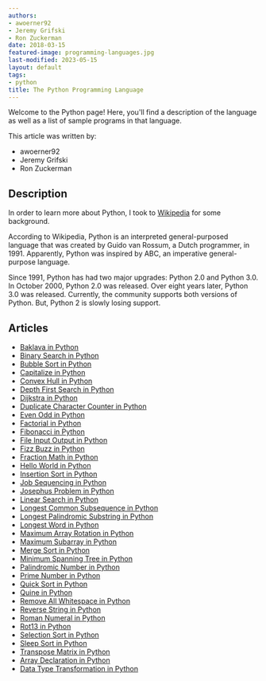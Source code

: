 ```yaml
---
authors:
- awoerner92
- Jeremy Grifski
- Ron Zuckerman
date: 2018-03-15
featured-image: programming-languages.jpg
last-modified: 2023-05-15
layout: default
tags:
- python
title: The Python Programming Language
---
```


Welcome to the Python page! Here, you'll find a description of the language as well as a list of sample programs in that language.

This article was written by:

- awoerner92
- Jeremy Grifski
- Ron Zuckerman

## Description

In order to learn more about Python, I took to [Wikipedia][1] for some background.

According to Wikipedia, Python is an interpreted general-purposed language that was created by Guido van Rossum, 
a Dutch programmer, in 1991. Apparently, Python was inspired by ABC, an imperative general-purpose language.

Since 1991, Python has had two major upgrades: Python 2.0 and Python 3.0. In October 2000, Python 2.0 was released. 
Over eight years later, Python 3.0 was released. Currently, the community supports both versions of Python. 
But, Python 2 is slowly losing support.

[1]: https://en.wikipedia.org/wiki/Python_(programming_language)


## Articles

- [Baklava in Python](https://sampleprograms.io/projects/baklava/python)
- [Binary Search in Python](https://sampleprograms.io/projects/binary-search/python)
- [Bubble Sort in Python](https://sampleprograms.io/projects/bubble-sort/python)
- [Capitalize in Python](https://sampleprograms.io/projects/capitalize/python)
- [Convex Hull in Python](https://sampleprograms.io/projects/convex-hull/python)
- [Depth First Search in Python](https://sampleprograms.io/projects/depth-first-search/python)
- [Dijkstra in Python](https://sampleprograms.io/projects/dijkstra/python)
- [Duplicate Character Counter in Python](https://sampleprograms.io/projects/duplicate-character-counter/python)
- [Even Odd in Python](https://sampleprograms.io/projects/even-odd/python)
- [Factorial in Python](https://sampleprograms.io/projects/factorial/python)
- [Fibonacci in Python](https://sampleprograms.io/projects/fibonacci/python)
- [File Input Output in Python](https://sampleprograms.io/projects/file-input-output/python)
- [Fizz Buzz in Python](https://sampleprograms.io/projects/fizz-buzz/python)
- [Fraction Math in Python](https://sampleprograms.io/projects/fraction-math/python)
- [Hello World in Python](https://sampleprograms.io/projects/hello-world/python)
- [Insertion Sort in Python](https://sampleprograms.io/projects/insertion-sort/python)
- [Job Sequencing in Python](https://sampleprograms.io/projects/job-sequencing/python)
- [Josephus Problem in Python](https://sampleprograms.io/projects/josephus-problem/python)
- [Linear Search in Python](https://sampleprograms.io/projects/linear-search/python)
- [Longest Common Subsequence in Python](https://sampleprograms.io/projects/longest-common-subsequence/python)
- [Longest Palindromic Substring in Python](https://sampleprograms.io/projects/longest-palindromic-substring/python)
- [Longest Word in Python](https://sampleprograms.io/projects/longest-word/python)
- [Maximum Array Rotation in Python](https://sampleprograms.io/projects/maximum-array-rotation/python)
- [Maximum Subarray in Python](https://sampleprograms.io/projects/maximum-subarray/python)
- [Merge Sort in Python](https://sampleprograms.io/projects/merge-sort/python)
- [Minimum Spanning Tree in Python](https://sampleprograms.io/projects/minimum-spanning-tree/python)
- [Palindromic Number in Python](https://sampleprograms.io/projects/palindromic-number/python)
- [Prime Number in Python](https://sampleprograms.io/projects/prime-number/python)
- [Quick Sort in Python](https://sampleprograms.io/projects/quick-sort/python)
- [Quine in Python](https://sampleprograms.io/projects/quine/python)
- [Remove All Whitespace in Python](https://sampleprograms.io/projects/remove-all-whitespace/python)
- [Reverse String in Python](https://sampleprograms.io/projects/reverse-string/python)
- [Roman Numeral in Python](https://sampleprograms.io/projects/roman-numeral/python)
- [Rot13 in Python](https://sampleprograms.io/projects/rot13/python)
- [Selection Sort in Python](https://sampleprograms.io/projects/selection-sort/python)
- [Sleep Sort in Python](https://sampleprograms.io/projects/sleep-sort/python)
- [Transpose Matrix in Python](https://sampleprograms.io/projects/transpose-matrix/python)
- [Array Declaration in Python](https://sampleprograms.io/projects/array-declaration/python)
- [Data Type Transformation in Python](https://sampleprograms.io/projects/data-type-transformation/python)